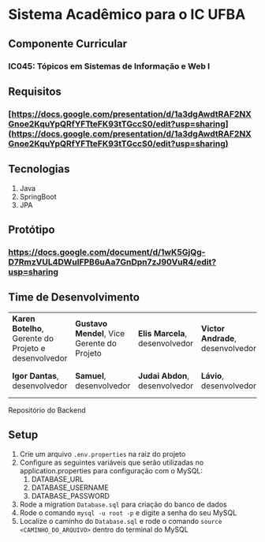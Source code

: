 # Sistema Acadêmico para o IC UFBA

## Componente Curricular

### IC045: Tópicos em Sistemas de Informação e Web I

## Requisitos
### [https://docs.google.com/presentation/d/1a3dgAwdtRAF2NXGnoe2KquYpQRfYFTteFK93tTGccS0/edit?usp=sharing](https://docs.google.com/presentation/d/1a3dgAwdtRAF2NXGnoe2KquYpQRfYFTteFK93tTGccS0/edit?usp=sharing)

## Tecnologias
1. Java
2. SpringBoot
3. JPA

## Protótipo
### https://docs.google.com/document/d/1wK5GjQg-D7RmzVUL4DWulFPB6uAa7GnDpn7zJ90VuR4/edit?usp=sharing

## Time de Desenvolvimento

|                                                                  |                                              |                                  |                                    |                                    |
| ---------------------------------------------------------------- | -------------------------------------------- | -------------------------------- | ---------------------------------- | ---------------------------------- |
|  **Karen Botelho**, Gerente do Projeto e desenvolvedor    |  **Gustavo Mendel**, Vice Gerente do Projeto | **Elis Marcela**, desenvolvedor |  **Victor Andrade**, desenvolvedor |  **Glauber**, desenvolvedor        |
|  **Igor Dantas**, desenvolvedor                                  |  **Samuel**, desenvolvedor                   |  **Judai Abdon**, desenvolvedor  |  **Lávio**, desenvolvedor          |  **Vitor de Jesus**, desenvolvedor |

  
Repositório do Backend

## Setup

1. Crie um arquivo `.env.properties` na raiz do projeto
2. Configure as seguintes variáveis que serão utilizadas no application.properties para configuração com o MySQL:
   1. DATABASE_URL
   2. DATABASE_USERNAME
   3. DATABASE_PASSWORD
3. Rode a migration `Database.sql` para criação do banco de dados
  1. Rode o comando `mysql -u root -p` e digite a senha do seu MySQL
  2. Localize o caminho do `Database.sql` e rode o comando `source <CAMINHO_DO_ARQUIVO>` dentro do terminal do MySQL
